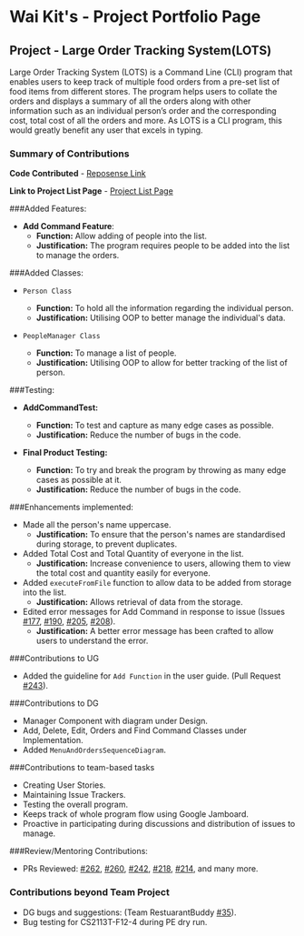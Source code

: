 # Wai Kit's - Project Portfolio Page

## Project - Large Order Tracking System(LOTS)
Large Order Tracking System (LOTS) is a Command Line (CLI) program that enables users to keep track
of multiple food orders from a pre-set list of food items from different stores. The program helps
users to collate the orders and displays a summary of all the orders along with other information such
as an individual person’s order and the corresponding cost, total cost of all the orders and more. 
As LOTS is a CLI program, this would greatly benefit any user that excels in typing.

### Summary of Contributions
**Code Contributed** - [Reposense Link](https://nus-cs2113-ay2122s1.github.io/tp-dashboard/?search=&sort=groupTitle&sortWithin=title&timeframe=commit&mergegroup=&groupSelect=groupByRepos&breakdown=true&checkedFileTypes=docs~functional-code~test-code~other&since=2021-09-25)

**Link to Project List Page** - [Project List Page](https://github.com/AY2122S1-CS2113-T13-2/tp/pulls?q=is%3Apr+author%3AWaiKit-nus)

###Added Features:
* **Add Command Feature**:
    * **Function:** Allow adding of people into the list.
    * **Justification:** The program requires people to be added into the list to manage the orders.
    
###Added Classes:
* `Person Class`
    * **Function:** To hold all the information regarding the individual person.
    * **Justification:** Utilising OOP to better manage the individual's data.
    
* `PeopleManager Class`
    * **Function:** To manage a list of people.
    * **Justification:** Utilising OOP to allow for better tracking of the list of person.
    
###Testing:
* **AddCommandTest:** 
    * **Function:** To test and capture as many edge cases as possible.
    * **Justification:** Reduce the number of bugs in the code.
    
* **Final Product Testing:**
    * **Function:** To try and break the program by throwing as many edge cases as possible at it.
    * **Justification:** Reduce the number of bugs in the code.
    
    
###Enhancements implemented:
* Made all the person's name uppercase. 
    * **Justification:** To ensure that the person's names are standardised during storage, to prevent
    duplicates.
* Added Total Cost and Total Quantity of everyone in the list.
    * **Justification:** Increase convenience to users, allowing them to view the total cost and
      quantity easily for everyone.
* Added `executeFromFile` function to allow data to be added from storage into the list.
    * **Justification:** Allows retrieval of data from the storage.
* Edited error messages for Add Command in response to issue (Issues [#177](https://github.com/AY2122S1-CS2113-T13-2/tp/issues/177), 
  [#190](https://github.com/AY2122S1-CS2113-T13-2/tp/issues/190), 
  [#205](https://github.com/AY2122S1-CS2113-T13-2/tp/issues/205),
  [#208](https://github.com/AY2122S1-CS2113-T13-2/tp/issues/208)).
    * **Justification:** A better error message has been crafted to allow users to understand the error.
  
###Contributions to UG
* Added the guideline for `Add Function` in the user guide. (Pull Request [#243](https://github.com/AY2122S1-CS2113-T13-2/tp/pull/243)).

###Contributions to DG
* Manager Component with diagram under Design.
* Add, Delete, Edit, Orders and Find Command Classes under Implementation.
* Added `MenuAndOrdersSequenceDiagram`.

###Contributions to team-based tasks
* Creating User Stories.
* Maintaining Issue Trackers.
* Testing the overall program.
* Keeps track of whole program flow using Google Jamboard.
* Proactive in participating during discussions and distribution of issues to manage.

###Review/Mentoring Contributions:
* PRs Reviewed: [#262](https://github.com/AY2122S1-CS2113-T13-2/tp/pull/262),
  [#260](https://github.com/AY2122S1-CS2113-T13-2/tp/pull/260),
  [#242](https://github.com/AY2122S1-CS2113-T13-2/tp/pull/242),
  [#218](https://github.com/AY2122S1-CS2113-T13-2/tp/pull/218),
  [#214](https://github.com/AY2122S1-CS2113-T13-2/tp/pull/214),
  and many more.
  
### Contributions beyond Team Project
* DG bugs and suggestions: (Team RestuarantBuddy [#35](https://github.com/nus-cs2113-AY2122S1/tp/pull/35/files/0f4169382361d3421b310bf917f732105be9a082)).
* Bug testing for CS2113T-F12-4 during PE dry run.

  